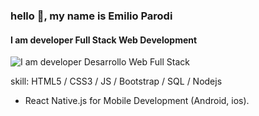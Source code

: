 ### hello 👋, my name is Emilio Parodi
#### I am developer Full Stack Web Development
![I am developer Desarrollo Web Full Stack](https://www.pramukhdigital.com/wp-content/uploads/2018/07/New-PNC-Animated-Banners.gif)



skill: HTML5 / CSS3 / JS / Bootstrap / SQL / Nodejs

- React Native.js for Mobile Development (Android, ios). 










